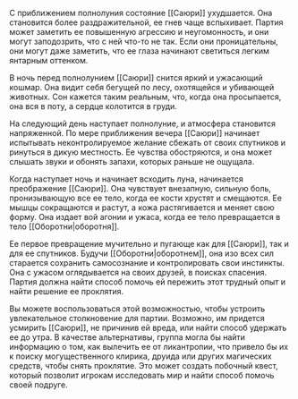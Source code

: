 С приближением полнолуния состояние [[Саюри]] ухудшается.  Она становится более раздражительной, ее гнев чаще вспыхивает.  Партия может заметить ее повышенную агрессию и неугомонность, и они могут заподозрить, что с ней что-то не так.  Если они проницательны, они могут даже заметить, что ее глаза начинают светиться легким янтарным оттенком.

В ночь перед полнолунием [[Саюри]] снится яркий и ужасающий кошмар.  Она видит себя бегущей по лесу, охотящейся и убивающей животных.  Сон кажется таким реальным, что, когда она просыпается, она вся в поту, а сердце колотится в груди.

На следующий день наступает полнолуние, и атмосфера становится напряженной. По мере приближения вечера [[Саюри]] начинает испытывать неконтролируемое желание сбежать от своих спутников и ринуться в дикую местность. Ее чувства обостряются, и она может слышать звуки и обонять запахи, которых раньше не ощущала.

Когда наступает ночь и начинает всходить луна, начинается преображение [[Саюри]]. Она чувствует внезапную, сильную боль, пронизывающую все ее тело, когда ее кости хрустят и смещаются. Ее мышцы сокращаются и растут, а кожа растягивается и меняет свою форму. Она издает вой агонии и ужаса, когда ее тело превращается в тело [[Оборотни|оборотня]].

Ее первое превращение мучительно и пугающе как для [[Саюри]], так и для ее спутников. Будучи [[Оборотни|оборотнем]], она изо всех сил старается сохранить самосознание и контролировать свои инстинкты. Она с ужасом оглядывается на своих друзей, в поисках спасения. Партия должна найти способ помочь ей пережить этот трудный опыт и найти решение ее проклятия.

Вы можете воспользоваться этой возможностью, чтобы устроить увлекательное столкновение для партии. Возможно, им придется усмирить [[Саюри]], не причинив ей вреда, или найти способ удержать ее до утра. В качестве альтернативы, группа могла бы найти информацию о том, как вылечить ее от ликантропии, что привело бы их к поиску могущественного клирика, друида или других магических средств, чтобы снять проклятие. Это может создать побочный квест, который позволит игрокам исследовать мир и найти способ помочь своей подруге.